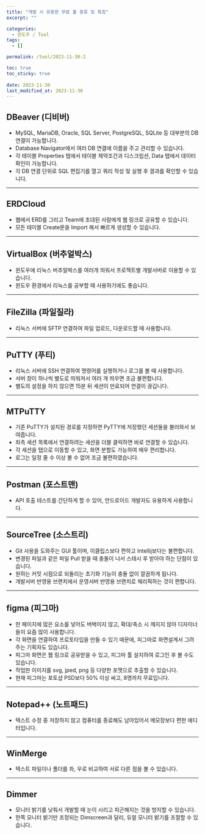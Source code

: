 ```yaml
---
title: "개발 시 유용한 무료 툴 종류 및 특징"
excerpt: ""

categories:
  - 윈도우 / Tool
tags:
  - []

permalink: /tool/2023-11-30-2

toc: true
toc_sticky: true
 
date: 2023-11-30
last_modified_at: 2023-11-30
---
```


## DBeaver (디비버)
* MySQL, MariaDB, Oracle, SQL Server, PostgreSQL, SQLite 등 대부분의 DB 연결이 가능합니다.
* Database Navigator에서 여러 DB 연결에 이름을 주고 관리할 수 있습니다.
* 각 테이블 Properties 탭에서 테이블 제약조건과 디스크립션, Data 탭에서 데이터 확인이 가능합니다.
* 각 DB 연결 단위로 SQL 편집기를 열고 쿼리 작성 및 실행 후 결과를 확인할 수 있습니다.

---

## ERDCloud
* 웹에서 ERD를 그리고 Team에 초대된 사람에게 웹 링크로 공유할 수 있습니다.
* 모든 테이블 Create문을 Import 해서 빠르게 생성할 수 있습니다.

---

## VirtualBox (버추얼박스)
* 윈도우에 리눅스 버추얼박스를 여러개 띄워서 프로젝트별 개발서버로 이용할 수 있습니다.
* 윈도우 환경에서 리눅스를 공부할 때 사용하기에도 좋습니다.

---

## FileZilla (파일질라)
* 리눅스 서버에 SFTP 연결하여 파일 업로드, 다운로드할 때 사용합니다.

---

## PuTTY (푸티)
* 리눅스 서버에 SSH 연결하여 명령어를 실행하거나 로그를 볼 때 사용합니다.
* 서버 창이 하나씩 별도로 띄워져서 여러 개 띄우면 조금 불편합니다.
* 별도의 설정을 하지 않으면 15분 뒤 세션이 만료되어 연결이 끊깁니다.

---

## MTPuTTY
* 기존 PuTTY가 설치된 경로를 지정하면 PyTTY에 저장했던 세션들을 불러와서 보여줍니다.  
* 좌측 세션 목록에서 연결하려는 세션을 더블 클릭하면 바로 연결할 수 있습니다.  
* 각 세션을 탭으로 이동할 수 있고, 화면 분할도 가능하여 매우 편리합니다.
* 로그는 일정 줄 수 이상 볼 수 없어 조금 불편하였습니다.

---

## Postman (포스트맨)
* API 호출 테스트를 간단하게 할 수 있어, 안드로이드 개발자도 유용하게 사용합니다.

---

## SourceTree (소스트리)
* Git 사용을 도와주는 GUI 툴이며, 이클립스보다 편하고 Intellij보다는 불편합니다.
* 변경된 파일과 같은 파일 Pull 받을 때 충돌이 나서 스태시 후 받아야 하는 단점이 있습니다.
* 원하는 커밋 시점으로 되돌리는 초기화 기능이 충돌 없이 깔끔하게 됩니다.
* 개발서버 반영용 브랜치에서 운영서버 반영용 브랜치로 체리픽하는 것이 편합니다.

---

## figma (피그마)
* 한 페이지에 많은 요소를 넣어도 버벅이지 않고, 확대/축소 시 깨지지 않아 디자이너들이 요즘 많이 사용합니다.
* 각 화면을 연결하여 프로토타입을 만들 수 있기 때문에, 피그마로 화면설계서 그려주는 기획자도 있습니다.
* 피그마 화면은 웹 링크로 공유받을 수 있고, 피그마 툴 설지하여 로그인 후 볼 수도 있습니다.
* 작업한 이미지를 svg, jped, png 등 다양한 포맷으로 추출할 수 있습니다.
* 현재 피그마는 포토샵 PSD보다 50% 이상 싸고, 8명까지 무료입니다.

---

## Notepad++ (노트패드)
* 텍스트 수정 중 저장하지 않고 컴퓨터를 종료해도 남아있어서 메모장보다 편한 에디터입니다.

---

## WinMerge
* 텍스트 파일이나 폴더를 좌, 우로 비교하여 서로 다른 점을 볼 수 있습니다.

---

## Dimmer
* 모니터 밝기를 낮춰서 개발할 때 눈이 시리고 피곤해지는 것을 방지할 수 있습니다.
* 한쪽 모니터 밝기만 조정되는 Dimscreen과 달리, 듀얼 모니터 밝기를 조절할 수 있습니다.
